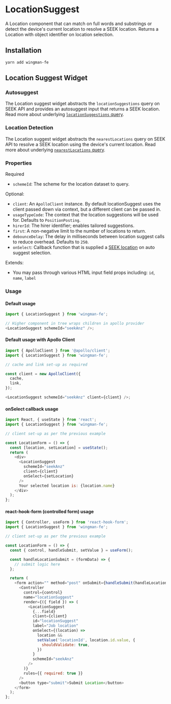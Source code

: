 # LocationSuggest

A Location component that can match on full words and substrings or detect the device's current location to resolve a SEEK location. Returns a Location with object identifier on location selection.

## Installation

```shell
yarn add wingman-fe
```

## Location Suggest Widget

### Autosuggest

The Location suggest widget abstracts the `locationSuggestions` query on SEEK API and provides an autosuggest input that returns a SEEK location. Read more about underlying [`locationSuggestions` query](https://developer.seek.com/schema/#operation-locationSuggestions).

### Location Detection

The Location suggest widget abstracts the `nearestLocations` query on SEEK API to resolve a SEEK location using the device's current location. Read more about underlying [`nearestLocations` query](https://developer.seek.com/schema/#operation-nearestLocations).

### Properties

Required

- `schemeId`: The scheme for the location dataset to query.

Optional:

- `client`: An `ApolloClient` instance. By default locationSuggest uses the client passed down via context, but a different client can be passed in.
- `usageTypeCode`: The context that the location suggestions will be used for. Defaults to `PositionPosting`.
- `hirerId`: The hirer identifier; enables tailored suggestions.
- `first`: A non-negative limit to the number of locations to return.
- `debounceDelay`: The delay in milliseconds between location suggest calls to reduce overhead. Defaults to `250`.
- `onSelect`: Callback function that is supplied a [SEEK location](https://developer.seek.com/schema/#definition-Location) on auto suggest selection.

Extends:

- You may pass through various HTML input field props including: `id`, `name`, `label`

### Usage

#### Default usage

```javascript
import { LocationSuggest } from 'wingman-fe';

// Higher component in tree wraps children in apollo provider
<LocationSuggest schemeId="seekAnz" />;
```

#### Default usage with Apollo Client

```javascript
import { ApolloClient } from '@apollo/client';
import { LocationSuggest } from 'wingman-fe';

// cache and link set-up as required

const client = new ApolloClient({
  cache,
  link,
});

<LocationSuggest schemeId="seekAnz" client={client} />;
```

#### onSelect callback usage

```javascript
import React, { useState } from 'react';
import { LocationSuggest } from 'wingman-fe';

// client set-up as per the previous example

const LocationForm = () => {
  const [location, setLocation] = useState();
  return (
    <div>
      <LocationSuggest
        schemeId="seekAnz"
        client={client}
        onSelect={setLocation}
      />
      Your selected location is: {location.name}
    </div>
  );
};
```

#### react-hook-form (controlled form) usage

```javascript
import { Controller, useForm } from 'react-hook-form';
import { LocationSuggest } from 'wingman-fe';

// client set-up as per the previous example

const LocationForm = () => {
  const { control, handleSubmit, setValue } = useForm();

  const handleLocationSubmit = (formData) => {
    // submit logic here
  };

  return (
    <form action="" method="post" onSubmit={handleSubmit(handleLocationSubmit)}>
      <Controller
        control={control}
        name="locationSuggest"
        render={({ field }) => (
          <LocationSuggest
            {...field}
            client={client}
            id="locationSuggest"
            label="Job location"
            onSelect={(location) =>
              location &&
              setValue('locationId', location.id.value, {
                shouldValidate: true,
              })
            }
            schemeId="seekAnz"
          />
        )}
        rules={{ required: true }}
      />
      <button type="submit">Submit Location</button>
    </form>
  );
};
```
